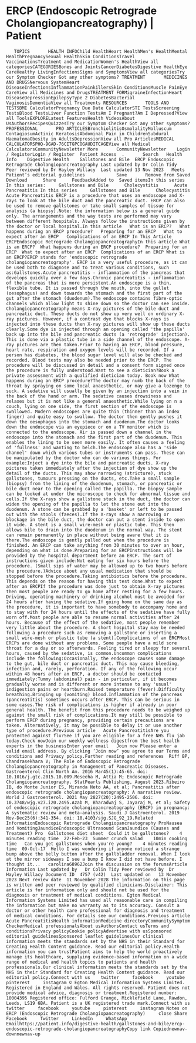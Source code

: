 # ERCP (Endoscopic Retrograde Cholangiopancreatography) | Patient

       TOPICS       HEALTH INFOChild HealthHeart HealthMen's HealthMental HealthPregnancySexual HealthSkin ConditionsTravel VaccinationsTreatment and MedicationWomen's HealthView all categoriesCATEGORIESBones and JointsCancerDiabetesDigestive HealthEye CareHealthy LivingInfectionsSigns and SymptomsView all categoriesTry our Symptom Checker Got any other symptoms? TREATMENT       MEDICINES AND DRUGSNervous SystemHeart DiseaseInfectionsInflammationPainkillersSkin ConditionsMuscle PainEye CareView all Medicines and DrugsTREATMENT FORMigraineInfectionHeart DiseaseDepressionEpilepsyType 2 DiabetesBacterial VaginosisDementiaView all Treatments RESOURCES       TOOLS AND TESTSBMI CalculatorPregnancy Due Date CalculatorSTI TestsScreening TestsBlood TestsLiver Function TestsAm I Pregnant?Am I Depressed?View all ToolsEXPLORELatest FeaturesHealth VideosAbout UsAuthorsRecipesQuizzesTry our Symptom Checker Got any other symptoms? PROFESSIONAL       PRO ARTICLESBronchiolitisOsmolalityMolluscum ContagiosumActinic KeratosisAbdominal Pain in ChildrenSubdural HaematomaObesity in AdultsDepressionView all Pro ArticlesMEDICAL CALCULATORSPHQ-9GAD-76CITGPCOGAUDITCAGEView all Medical CalculatorsCommunityNewsletter More       CommunityNewsletter    Login / RegisterLogin / Register  Patient Access  .       Search   Health Info    Digestive Health    Gallstones and Bile  ERCP Endoscopic Retrograde Cholangiopancreatography Last updated by Dr Colin Tidy   Peer reviewed by Dr Hayley Willacy  Last updated 13 Nov 2023   Meets Patient’s editorial guidelines            Save       Remove from Saved       Download      Share      FeedbackAdded to  Saved itemsIn this series    In this series:     Gallstones and Bile      Cholecystitis      Acute Pancreatitis In this series     Gallstones and Bile      Cholecystitis      Acute Pancreatitis ERCP is a procedure that uses an endoscope and X-rays to look at the bile duct and the pancreatic duct. ERCP can also be used to remove gallstones or take small samples of tissue for analysis (a biopsy).Note: the information below is a general guide only. The arrangements and the way tests are performed may vary between different hospitals. Always follow the instructions given by the doctor or local hospital.In this article   What is an ERCP?   What happens during an ERCP procedure?   Preparing for an ERCP   What to expect after an ERCP   Complications of an ERCP In This Article     ERCPEndoscopic Retrograde CholangiopancreatographyIn this article What is an ERCP?  What happens during an ERCP procedure?  Preparing for an ERCP  What to expect after an ERCP  Complications of an ERCP What is an ERCP?ERCP stands for 'endoscopic retrograde cholangiopancreatography'. ERCP is a very useful procedure, as it can be used both to diagnose and to treat various conditions, such as:Gallstones.Acute pancreatitis - inflammation of the pancreas that develops quickly over a few days.Chronic pancreatitis - inflammation of the pancreas that is more persistent.An endoscope is a thin, flexible tube. It is passed through the mouth, into the gullet (oesophagus) and down towards the stomach and the first part of the gut after the stomach (duodenum).The endoscope contains fibre-optic channels which allow light to shine down so the doctor can see inside. Cholangiopancreatography means X-ray pictures of the bile duct and pancreatic duct. These ducts do not show up very well on ordinary X-ray pictures. However, if a contrast dye that blocks X-rays is injected into these ducts then X-ray pictures will show up these ducts clearly.Some dye is injected through an opening called 'the papilla' back up into the bile and pancreatic ducts (a 'retrograde' injection). This is done via a plastic tube in a side channel of the endoscope. X-ray pictures are then taken.Prior to having an ERCP, blood pressure, heart rate, respiration and oxygen levels will be recorded. If a person has diabetes, the blood sugar level will also be checked and recorded. Blood tests may also be needed prior to the ERCP. The procedure will be discussed in detail and a consent form signed once the procedure is fully understood.Want to see a dietician?Book a private assessment with a qualified dietician today. Book now What happens during an ERCP procedure?The doctor may numb the back of the throat by spraying on some local anaesthetic, or may give a lozenge to suck. A sedative will usually be given by an injection into a vein in the back of the hand or arm. The sedative causes drowsiness and relaxes but it is not like a general anaesthetic.While lying on n a couch, lying on one side, the first section of the endoscope is swallowed. Modern endoscopes are quite thin (thinner than an index finger) and quite easy to swallow. The doctor then gently pushes it down the oesophagus into the stomach and duodenum.The doctor looks down the endoscope via an eyepiece or on a TV monitor which is connected to the endoscope. Air is passed down a channel in the endoscope into the stomach and the first part of the duodenum. This enables the lining to be seen more easily. It often causes a feeling of 'fullness' and wanting to belch.The endoscope also has a 'side channel' down which various tubes or instruments can pass. These can be manipulated by the doctor who can do various things. For example:Inject a dye into the bile and pancreatic ducts. X-ray pictures taken immediately after the injection of dye show up the detail of the ducts. This may show narrowing (stricture), stuck gallstones, tumours pressing on the ducts, etc.Take a small sample (biopsy) from the lining of the duodenum, stomach, or pancreatic or bile duct near to the opening called the papilla. The biopsy sample can be looked at under the microscope to check for abnormal tissue and cells.If the X-rays show a gallstone stuck in the duct, the doctor can widen the opening of the papilla to let the stone out into the duodenum. A stone can be grabbed by a 'basket' or left to be passed out with the stools (faeces).If the X-rays show a narrowing or blockage in the bile duct, the doctor can put a stent inside to open it wide. A stent is a small wire-mesh or plastic tube. This then allows bile to drain into the duodenum in the normal way. The stent can remain permanently in place without being aware that it is there.The endoscope is gently pulled out when the procedure is finished. An ERCP can take anything from 30 minutes to over an hour, depending on what is done.Preparing for an ERCPInstructions will be provided by the hospital department before an ERCP. The sort of instructions given include:Not eating for six hours before the procedure. (Small sips of water may be allowed up to two hours before the procedure.)Advice about any usual medication that should be stopped before the procedure.Taking antibiotics before the procedure. This depends on the reason for having this test done.What to expect after an ERCPIf the procedure was done just to obtain X-ray pictures then most people are ready to go home after resting for a few hours. Driving, operating machinery or drinking alcohol must be avoided for 24 hours after having the sedative.If going home on the same day as the procedure, it is important to have somebody to accompany home and to stay with for 24 hours until the effects of the sedative have fully worn off.Most people are able to resume normal activities after 24 hours. Because of the effect of the sedative, most people remember very little about the procedure. A short hospital stay may be needed following a procedure such as removing a gallstone or inserting a small wire-mesh or plastic tube (a stent).Complications of an ERCPMost ERCPs are done without any problems. Some people have a mild sore throat for a day or so afterwards. Feeling tired or sleepy for several hours, caused by the sedative, is common.Uncommon complications include the following:Occasionally, the endoscope causes some damage to the gut, bile duct or pancreatic duct. This may cause bleeding, infection and, rarely, perforation. If any of the following occur within 48 hours after an ERCP, a doctor should be contacted immediately:Tummy (abdominal) pain - in particular, if it becomes gradually worse and is different or more intense to any 'usual' indigestion pains or heartburn.Raised temperature (fever).Difficulty breathing.Bringing up (vomiting) blood.Inflammation of the pancreas (pancreatitis) sometimes occurs after ERCP. This can be serious in some cases.The risk of complications is higher if already in poor general health. The benefit from this procedure needs to be weighed up against the small risk of complications.It may still be possible to perform ERCP during pregnancy, providing certain precautions are taken. Alternatively, it may be possible to delay it or use another type of procedure.Previous article   Acute PancreatitisAre you protected against flu?See if you are eligible for a free NHS flu jab today.Check nowJoin our weekly wellness digestfrom the best health experts in the businessEnter your email   Join now Please enter a valid email address. By clicking ‘Join now’ you agree to our Terms and conditions and Privacy policy.Further reading and references  Riff BP, Chandrasekhara V; The Role of Endoscopic Retrograde Cholangiopancreatography in Management of Pancreatic Diseases. Gastroenterol Clin North Am. 2016 Mar45(1):45-65. doi: 10.1016/j.gtc.2015.10.009.Meseeha M, Attia M; Endoscopic Retrograde Cholangiopancreatography. StatPearls Publishing, August 2023.Ribeiro IB, do Monte Junior ES, Miranda Neto AA, et al; Pancreatitis after endoscopic retrograde cholangiopancreatography: A narrative review. World J Gastroenterol. 2021 May 2827(20):2495-2506. doi: 10.3748/wjg.v27.i20.2495.Azab M, Bharadwaj S, Jayaraj M, et al; Safety of endoscopic retrograde cholangiopancreatography (ERCP) in pregnancy: A systematic review and meta-analysis. Saudi J Gastroenterol. 2019 Nov-Dec25(6):341-354. doi: 10.4103/sjg.SJG_92_19.Related InformationEndoscopic Retrograde Cholangiopancreatography ProNausea and VomitingJaundiceEndoscopic Ultrasound ScanJaundice (Causes and Treatment) Pro  Gallstones diet sheet  Could it be gallstones?    4 minutes reading time  22-Feb-23  Summer crunch salad    10min cooking time   Can you get gallstones when you're young?    4 minutes reading time  09-Oct-17  Hello I was wondering if anyone noticed a strange bump above the belly button after the gallbladder removal. When I look at the mirror sideways I see a bump I know I did not have before. I thought it...   carolina68962Join the discussion on the forumsArticle Information Last updated by   Dr Colin Tidy Peer reviewed by  Dr Hayley Willacy Document ID  4757 (v42)  Last updated on   13 November 2023 Next review date  11 November 2028 The information on this page is written and peer reviewed by qualified clinicians.Disclaimer: This article is for information only and should not be used for the diagnosis or treatment of medical conditions. Egton Medical Information Systems Limited has used all reasonable care in compiling the information but make no warranty as to its accuracy. Consult a doctor or other health care professional for diagnosis and treatment of medical conditions. For details see our conditions.Previous article  Acute PancreatitisHealth informationMedicine directoryCommunitySymptom CheckerMedical professionalsAbout usAuthorsContact usTerms and conditionsPrivacy policyCookie policyAdvertise with usSponsored editorial guidelinesSponsored leaflet guidelinesOur clinical information meets the standards set by the NHS in their Standard for Creating Health Content guidance. Read our editorial policy.Health information you can trustPatient aims to help the world proactively manage its healthcare, supplying evidence-based information on a wide range of medical and health topics to patients and health professionals.Our clinical information meets the standards set by the NHS in their Standard for Creating Health Content guidance. Read our editorial policy.Connect with us    twitter     facebook     youtube     pinterest     instagram © Egton Medical Information Systems Limited. Registered in England and Wales. All rights reserved. Patient does not provide medical advice, diagnosis or treatment.Registered number: 10004395 Registered office: Fulford Grange, Micklefield Lane, Rawdon, Leeds, LS19 6BA. Patient is a UK registered trade mark.Connect with us    twitter     facebook     youtube     pinterest     instagram Notes on ERCP (Endoscopic Retrograde Cholangiopancreatography)     close Share          Facebook     Twitter     LinkedIn     WhatsApp     Emailhttps://patient.info/digestive-health/gallstones-and-bile/ercp-endoscopic-retrograde-cholangiopancreatographyCopy link Copiednewnav-downnewnav-up


